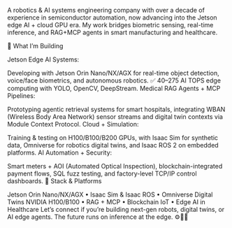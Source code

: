 A robotics & AI systems engineering company with over a decade of experience in semiconductor automation, now advancing into the Jetson edge AI + cloud GPU era. My work bridges biometric sensing, real-time inference, and RAG+MCP agents in smart manufacturing and healthcare.

🚀 What I’m Building

Jetson Edge AI Systems:

Developing with Jetson Orin Nano/NX/AGX for real-time object detection, voice/face biometrics, and autonomous robotics.
✅ 40–275 AI TOPS edge computing with YOLO, OpenCV, DeepStream.
Medical RAG Agents + MCP Pipelines:

Prototyping agentic retrieval systems for smart hospitals, integrating WBAN (Wireless Body Area Network) sensor streams and digital twin contexts via Module Context Protocol.
Cloud + Simulation:

Training & testing on H100/B100/B200 GPUs, with Isaac Sim for synthetic data, Omniverse for robotics digital twins, and Isaac ROS 2 on embedded platforms.
AI Automation + Security:

Smart meters + AOI (Automated Optical Inspection), blockchain-integrated payment flows, SQL fuzz testing, and factory-level TCP/IP control dashboards.
🧠 Stack & Platforms

Jetson Orin Nano/NX/AGX • Isaac Sim & Isaac ROS • Omniverse Digital Twins
NVIDIA H100/B100 • RAG + MCP • Blockchain IoT • Edge AI in Healthcare
Let’s connect if you’re building next-gen robots, digital twins, or AI edge agents. The future runs on inference at the edge. ⚙️🧬🚦
